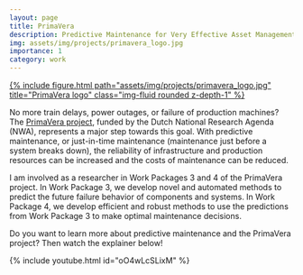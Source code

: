 ```yaml
---
layout: page
title: PrimaVera
description: Predictive Maintenance for Very Effective Asset Management.
img: assets/img/projects/primavera_logo.jpg
importance: 1
category: work
---
```


<div class="row" style="justify-content: center;">
    <div class="col-sm-4 mt-3 mt-md-0">
        <a href="https://www.primavera-project.com/" target="_blank">{% include figure.html path="assets/img/projects/primavera_logo.jpg" title="PrimaVera logo" class="img-fluid rounded z-depth-1" %}</a>
    </div>
</div>

No more train delays, power outages, or failure of production machines? The [PrimaVera project](https://www.primavera-project.com/), funded by the Dutch National Research Agenda (NWA), represents a major step towards this goal. With predictive maintenance, or just-in-time maintenance (maintenance just before a system breaks down), the reliability of infrastructure and production resources can be increased and the costs of maintenance can be reduced.

I am involved as a researcher in Work Packages 3 and 4 of the PrimaVera project. In Work Package 3, we develop novel and automated methods to predict the future failure behavior of components and systems. In Work Package 4, we develop efficient and robust methods to use the predictions from Work Package 3 to make optimal maintenance decisions.

Do you want to learn more about predictive maintenance and the PrimaVera project? Then watch the explainer below!

{% include youtube.html id="oO4wLcSLixM" %}